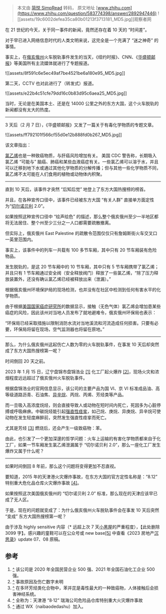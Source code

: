 > 本文由 [简悦 SimpRead](http://ksria.com/simpread/) 转码， 原文地址 [www.zhihu.com](https://www.zhihu.com/question/583774398/answer/2892947446) ![[assets/19c6002defea35ca80b01213f3713181_MD5.jpg]]观察者网​

在 21 世纪的今天，关于同一事件的新闻，竟然还存在着 10 天的 “时间差”。

对于早已进入网络信息时代的人类文明来说，这完全是一个充满了 “迷之神奇” 的事情。

事实上，在[俄亥俄州](https://www.zhihu.com/search?q=%E4%BF%84%E4%BA%A5%E4%BF%84%E5%B7%9E&search_source=Entity&hybrid_search_source=Entity&hybrid_search_extra=%7B%22sourceType%22%3A%22answer%22%2C%22sourceId%22%3A2892947446%7D)火车脱轨事件发生的当天，《纽约时报》、CNN、《[华盛顿邮报](https://www.zhihu.com/search?q=%E5%8D%8E%E7%9B%9B%E9%A1%BF%E9%82%AE%E6%8A%A5&search_source=Entity&hybrid_search_source=Entity&hybrid_search_extra=%7B%22sourceType%22%3A%22answer%22%2C%22sourceId%22%3A2892947446%7D)》等美国所有主流媒体就进行了专题报道。

![[assets/8f591c6e5ec49af7be4521be6a180e95_MD5.jpg]]

第二天，CCTV 也对此进行了（转发式）报道。

![[assets/e22b4c51cfe79dd16c0b83d95c6aea25_MD5.jpg]]

当时，无论是在美国本土、还是在 14000 公里之外的东方大国，这个火车脱轨的新闻都没有太大的热度。

* * *

3 天后（2 月 7 日），《华盛顿邮报》又发了一篇关于有毒化学物质的专题文章。

![[assets/ff792101f566cf55d0e12b888fd0b267_MD5.jpg]]

该文章指出：

[氯乙烯](https://www.zhihu.com/search?q=%E6%B0%AF%E4%B9%99%E7%83%AF&search_source=Entity&hybrid_search_source=Entity&hybrid_search_extra=%7B%22sourceType%22%3A%22answer%22%2C%22sourceId%22%3A2892947446%7D)也是一种致癌物质，与肝癌风险增加有关。 美国 CDC 警告称，长期吸入氯乙烯 “可能与” 脑癌、肺癌和某些血液癌症有关。一些氯乙烯可以溶于水，并且可以迁移到地下水或通过其他化学物质的分解传播；但与其他一些化学物质不同，氯乙烯不太可能在人们食用的植物或动物体内积聚。

* * *

直到 10 天后，该事件才突然 “后知后觉” 地登上了东方大国热搜榜的榜首。

并且，在各种宣传口径中，该事件已经被东方大国 “有关人群” 直接单方面定性为“[切尔诺贝利](https://www.zhihu.com/search?q=%E5%88%87%E5%B0%94%E8%AF%BA%E8%B4%9D%E5%88%A9&search_source=Entity&hybrid_search_source=Entity&hybrid_search_extra=%7B%22sourceType%22%3A%22answer%22%2C%22sourceId%22%3A2892947446%7D) 2.0”。

如果按照这种宣传口径中 “绘声绘色” 的描述，那么整个俄亥俄州至少一半地区都将无法居住、整个州至少三分之一人口都需要疏散撤离。

但实际上，俄亥俄州 East Palestine 的疏散令范围仅仅只有詹姆斯街火车交叉口一英里范围内。

事实上，该事件中的列车一共载有 100 多节车厢，其中只有 20 节车厢装有危险物品。

发生脱轨的，是这 20 节车厢中的 10 节车厢，其中只有 5 节车厢携带了氯乙烯；并且只有 1 节车厢通过安全阀（安全释放阀门）释放了一些氯乙烯，“除了压力释放装置外，还没有确认氯乙烯已经被释放出来（泄漏）。”

根据俄亥俄州环境保护局的现场检测，也并没有在社区中检测到任何有害水平的化学物质。

由于根据[美国国家癌症研究所](https://www.zhihu.com/search?q=%E7%BE%8E%E5%9B%BD%E5%9B%BD%E5%AE%B6%E7%99%8C%E7%97%87%E7%A0%94%E7%A9%B6%E6%89%80&search_source=Entity&hybrid_search_source=Entity&hybrid_search_extra=%7B%22sourceType%22%3A%22answer%22%2C%22sourceId%22%3A2892947446%7D)的数据显示，接触（无色气体）氯乙烯会增加患某些癌症的风险，因此该州对当地人员发布了就地避难令，俄亥俄州环保局也表示：

“环保局已经采取措施以限制消防水流对当地溪流和河流造成任何损害。只要有必要，环保局将留在现场，空气监测器也将留在原地。”

* * *

那么，为什么俄亥俄州这起伤亡人数为零的火车脱轨事件，在事发 10 天后却突然成了东方大国热搜榜第一呢？

时间倒回 20 天之前。

2023 年 1 月 15 日，辽宁盘锦市盘锦浩业 [[1]](#ref_1) 化工厂起火爆炸 [[2]](#ref_2)，现场火灾和浓烟程度远远超过了俄亥俄州火车脱轨事件。

根据盘锦浩业的官网信息显示，该公司的主要产品为国 VI、京 VI 标准成品油、高等级道路沥青、石油焦、[异辛烷](https://www.zhihu.com/search?q=%E5%BC%82%E8%BE%9B%E7%83%B7&search_source=Entity&hybrid_search_source=Entity&hybrid_search_extra=%7B%22sourceType%22%3A%22answer%22%2C%22sourceId%22%3A2892947446%7D)、丙烷、丙烯、芳烃类等产品。

而一旦吸入高浓度烷烃，则会直接导致人或动物在短时间内死亡，死因多为心脏停搏或呼吸麻痹。中碳烷烃能引起[强直性痉挛](https://www.zhihu.com/search?q=%E5%BC%BA%E7%9B%B4%E6%80%A7%E7%97%89%E6%8C%9B&search_source=Entity&hybrid_search_source=Entity&hybrid_search_extra=%7B%22sourceType%22%3A%22answer%22%2C%22sourceId%22%3A2892947446%7D)，如己烷、庚烷、异庚烷、异辛烷可使动物在发生轻度麻醉前，突然发生强直性痉挛而死亡。

尤其是芳烃 [[3]](#ref_3) 燃烧后，还会产生一级致癌物：苯。

由此，也引发了一个更加深邃的哲学问题：火车上运输的有害化学物质都来自于化工厂，如果一节车厢发生氯乙烯泄漏属于 “切尔诺贝利 2.0”，那么一座化工厂发生爆炸又属于什么呢？

* * *

如果时间倒回 8 年前，那么这个问题将变得更加不忍直视。

要知道，2015 年的天津港火灾爆炸事故，在东方大国的官方定性名称是：“8.12” 特别重大危化品仓库火灾爆炸事故 [[4]](#ref_4)。

如果按照这次美国俄亥俄州的 “切尔诺贝利 2.0” 标准，那么现在的天津应该早已成了无人区。

于是，现在的问题就变成了：为什么俄亥俄州火车脱轨事件会在事发 10 天后突然 “变成” 东方大国热搜榜第一呢？

由于涉及 highly sensitive 内容（* 远超上次 7 天[小黑屋](https://www.zhihu.com/search?q=%E5%B0%8F%E9%BB%91%E5%B1%8B&search_source=Entity&hybrid_search_source=Entity&hybrid_search_extra=%7B%22sourceType%22%3A%22answer%22%2C%22sourceId%22%3A2892947446%7D)的严重程度），【此处删除 3099 字】。感兴趣的童鞋可以在公众号或 new base[[5]](#ref_5) 中查看《2023 房地产[沉思录](https://www.zhihu.com/search?q=%E6%B2%89%E6%80%9D%E5%BD%95&search_source=Entity&hybrid_search_source=Entity&hybrid_search_extra=%7B%22sourceType%22%3A%22answer%22%2C%22sourceId%22%3A2892947446%7D)》update 07、08 原稿。

参考
--

1.  [^](#ref_1_0) 该公司是 2020 年全国民营企业 500 强、2021 年全国石油化工企业 500 强。
2.  [^](#ref_2_0) 事故原因及伤亡数字未明
3.  [^](#ref_3_0) 在多环芳烃类化合物中，苯并芘是毒性最大的一种致癌物，人体接触后会损害神经系统。
4.  [^](#ref_4_0) 全称为：天津港 “8·12” 瑞海公司危险品仓库特别重大火灾爆炸事故
5.  [^](#ref_5_0) 通过 WX（naibaodedashu）加入。